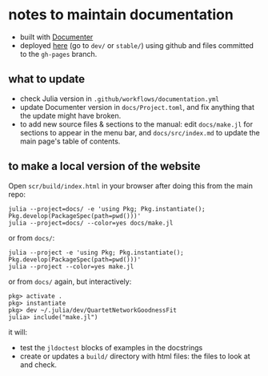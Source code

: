 # notes to maintain documentation

- built with [Documenter](https://juliadocs.github.io/Documenter.jl)
- deployed [here](https://JuliaPhylo.github.io/QuartetNetworkGoodnessFit.jl/)
  (go to `dev/` or `stable/`)
  using github and files committed to the `gh-pages` branch.

## what to update

- check Julia version in `.github/workflows/documentation.yml`
- update Documenter version in `docs/Project.toml`, and fix
  anything that the update might have broken.
- to add new source files & sections to the manual: edit
  `docs/make.jl` for sections to appear in the menu bar, and
  `docs/src/index.md` to update the main page's table of contents.

## to make a local version of the website

Open `scr/build/index.html` in your browser after doing this
from the main repo:

```shell
julia --project=docs/ -e 'using Pkg; Pkg.instantiate(); Pkg.develop(PackageSpec(path=pwd()))'
julia --project=docs/ --color=yes docs/make.jl
```

or from `docs/`:

```shell
julia --project -e 'using Pkg; Pkg.instantiate(); Pkg.develop(PackageSpec(path=pwd()))'
julia --project --color=yes make.jl
```

or from `docs/` again, but interactively:
```shell
pkg> activate .
pkg> instantiate
pkg> dev ~/.julia/dev/QuartetNetworkGoodnessFit
julia> include("make.jl")
```

it will:
- test the `jldoctest` blocks of examples in the docstrings
- create or updates a `build/` directory with html files:
  the files to look at and check.
